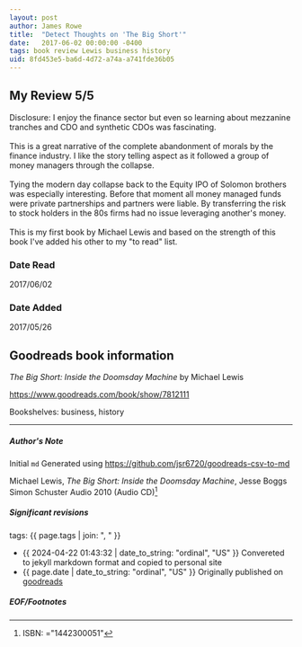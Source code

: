 ```yaml
---
layout: post
author: James Rowe
title:  "Detect Thoughts on 'The Big Short'"
date:   2017-06-02 00:00:00 -0400
tags: book review Lewis business history
uid: 8fd453e5-ba6d-4d72-a74a-a741fde36b05
---
```


<!-- highly dependent on how you personally use jekyll templates, and how you want this to show up -->
<!-- escape any jekyll keys with double brackets -->

## My Review 5/5

Disclosure: I enjoy the finance sector but even so learning about mezzanine tranches and CDO and synthetic CDOs was fascinating.<br/><br/>This is a great narrative of the complete abandonment of morals by the finance industry. I like the story telling aspect as it followed a group of money managers through the collapse.<br/><br/>Tying the modern day collapse back to the Equity IPO of Solomon brothers was especially interesting. Before that moment all money managed funds were private partnerships and partners were liable. By transferring the risk to stock holders in the 80s firms had no issue leveraging another's money.<br/><br/>This is my first book by Michael Lewis and based on the strength of this book I've added his other to my "to read" list.

### Date Read
2017/06/02

### Date Added
2017/05/26

## Goodreads book information

*The Big Short: Inside the Doomsday Machine* by Michael   Lewis

https://www.goodreads.com/book/show/7812111

Bookshelves: business, history

---

##### Author's Note

Initial `md` Generated using https://github.com/jsr6720/goodreads-csv-to-md

Michael   Lewis, *The Big Short: Inside the Doomsday Machine*, Jesse Boggs Simon  Schuster Audio 2010 (Audio CD)[^1]

##### Significant revisions

tags: {{ page.tags | join: ", " }} <!-- todo move this somewhere -->

- {{ 2024-04-22 01:43:32 | date_to_string: "ordinal", "US" }} Convereted to jekyll markdown format and copied to personal site
- {{ page.date | date_to_string: "ordinal", "US" }} Originally published on [goodreads](https://www.goodreads.com)

##### EOF/Footnotes

[^1]: ISBN: ="1442300051"